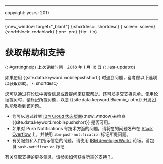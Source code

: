 ----

copyright:
 years: 2017

---

{:new_window: target="_blank"}
{:shortdesc: .shortdesc}
{:screen:.screen}
{:codeblock:.codeblock}
{:pre: .pre}
{:tip: .tip}

# 获取帮助和支持
{: #gettinghelp}
上次更新时间：2018 年 1 月 18 日
{: .last-updated}

如果使用 {{site.data.keyword.mobilepushshort}} 时遇到问题，请考虑以下选项以获取帮助。
{: shortdesc}

您可以通过在论坛中搜索信息或者提问来获取帮助。还可以提交支持凭单。使用论坛提问时，请标记所提问题，以便 {{site.data.keyword.Bluemix_notm}} 开发团队能够看到该问题。

  * 您可以通过转至 [IBM Cloud 状态页面](https://developer.ibm.com/bluemix/support/#status){:new_window}来检查 {{site.data.keyword.mobilepushshort}} 是否可用。
  * 如果对 Push Notifications 有技术方面的问题，请将您的问题发布在 [Stack Overflow](https://stackoverflow.com/questions/tagged/ibm-mobile-services) 上，并使用 `ibm-push-notification` 标记所提问题。
  * 有关服务和入门指示信息的问题，请使用 [IBM developerWorks](  https://developer.ibm.com/answers/topics/bluemix-mobile-services/) 论坛。请包含 `push-notification` 标记。

有关获取支持的更多信息，请参阅[如何获得所需的支持？](/docs/get-support/howtogetsupport.html#getting-customer-support)。
